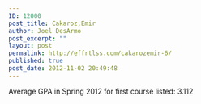 ```yaml
---
ID: 12000
post_title: Cakaroz,Emir
author: Joel DesArmo
post_excerpt: ""
layout: post
permalink: http://effrtlss.com/cakarozemir-6/
published: true
post_date: 2012-11-02 20:49:48
---
```

<p>Average GPA in Spring 2012 for first course listed: 3.112</p>